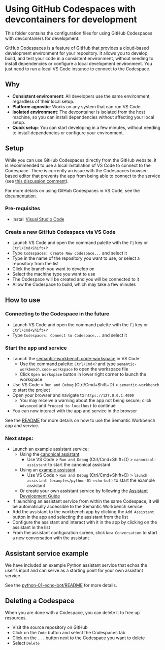 # Using GitHub Codespaces with devcontainers for development

This folder contains the configuration files for using GitHub Codespaces with devcontainers for development.

GitHub Codespaces is a feature of GitHub that provides a cloud-based development environment for your repository. It allows you to develop, build, and test your code in a consistent environment, without needing to install dependencies or configure a local development environment. You just need to run a local VS Code instance to connect to the Codespace.

## Why

- **Consistent environment**: All developers use the same environment, regardless of their local setup.
- **Platform agnostic**: Works on any system that can run VS Code.
- **Isolated environment**: The devcontainer is isolated from the host machine, so you can install dependencies without affecting your local setup.
- **Quick setup**: You can start developing in a few minutes, without needing to install dependencies or configure your environment.

## Setup

While you can use GitHub Codespaces directly from the GitHub website, it is recommended to use a local installation of VS Code to connect to the Codespace. There is currently an issue with the Codespaces browser-based editor that prevents the app from being able to connect to the service (see [this discussion comment](https://github.com/orgs/community/discussions/15351#discussioncomment-4112535)).

For more details on using GitHub Codespaces in VS Code, see the [documentation](https://docs.github.com/en/codespaces/developing-in-a-codespace/using-github-codespaces-in-visual-studio-code).

### Pre-requisites

- Install [Visual Studio Code](https://code.visualstudio.com/)

### Create a new GitHub Codespace via VS Code

- Launch VS Code and open the command palette with the `F1` key or `Ctrl/Cmd+Shift+P`
- Type `Codespaces: Create New Codespace...` and select it
- Type in the name of the repository you want to use, or select a repository from the list
- Click the branch you want to develop on
- Select the machine type you want to use
- The Codespace will be created and you will be connected to it
- Allow the Codespace to build, which may take a few minutes

## How to use

### Connecting to the Codespace in the future

- Launch VS Code and open the command palette with the `F1` key or `Ctrl/Cmd+Shift+P`
- Type `Codespaces: Connect to Codespace...` and select it

### Start the app and service

- Launch the [semantic-workbench.code-workspace](../semantic-workbench/v1/semantic-workbench.code-workspace) in VS Code
  - Use the command palette: `Ctrl/Cmd+P` and type `semantic-workbench.code-workspace` to open the workspace file
  - Click `Open Workspace` button in lower right corner to launch the workspace
- Use VS Code > `Run and Debug` (Ctrl/Cmd+Shift+D) > `semantic-workbench` to start the project
- Open your browser and navigate to `https://127.0.0.1:4000`
  - You may receive a warning about the app not being secure; click `Advanced` and `Proceed to localhost` to continue
- You can now interact with the app and service in the browser

See the [README](../README.md) for more details on how to use the Semantic Workbench app and service.

### Next steps:

- Launch an example assistant service:
  - Using the [canonical assistant](../semantic-workbench/v1/service/semantic-workbench-assistant/README.md)
    - Use VS Code > `Run and Debug` (Ctrl/Cmd+Shift+D) > `canonical-assistant` to start the canonical assistant
  - Using an [example assistant](../examples/)
    - Use VS Code > `Run and Debug` (Ctrl/Cmd+Shift+D) > `launch assistant (examples/python-01-echo-bot)` to start the example assistant
  - Or create your own assistant service by following the [Assistant Development Guide](../docs/ASSISTANT_DEVELOPMENT_GUIDE.md)
- If launching an assistant service from within the same Codespace, it will be automatically accessible to the Semantic Workbench service
- Add the assistant to the workbench app by clicking the `Add Assistant` button in the app and selecting the assistant from the list
- Configure the assistant and interact with it in the app by clicking on the assistant in the list
- From the assistant configuration screen, click `New Conversation` to start a new conversation with the assistant

## Assistant service example

We have included an example Python assistant service that echos the user's input and can serve as a starting point for your own assistant service.

See the [python-01-echo-bot/README](../examples/python-01-echo-bot/README.md) for more details.

## Deleting a Codespace

When you are done with a Codespace, you can delete it to free up resources.

- Visit the source repository on GitHub
- Click on the `Code` button and select the Codespaces tab
- Click on the `...` button next to the Codespace you want to delete
- Select `Delete`
